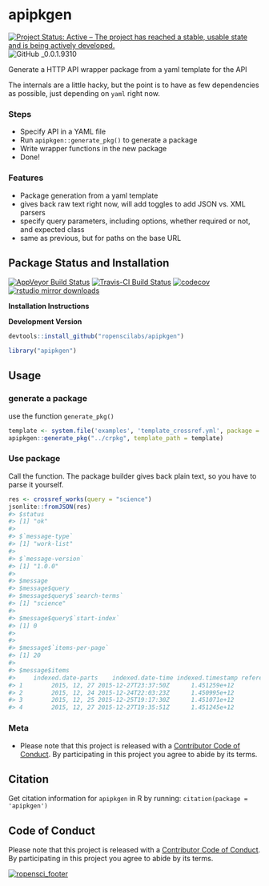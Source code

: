 # apipkgen

[![Project Status: Active – The project has reached a stable, usable state and is being actively developed.](http://www.repostatus.org/badges/latest/active.svg)](http://www.repostatus.org/#active)
![GitHub _0.0.1.9310](https://img.shields.io/badge/GitHub-_0.0.1.9310-blue.svg)


Generate a HTTP API wrapper package from a yaml template for the API

The internals are a little hacky, but the point is to have as few dependencies as possible, just depending on `yaml` right now.

### Steps

* Specify API in a YAML file
* Run `apipkgen::generate_pkg()` to generate a package
* Write wrapper functions in the new package
* Done!

### Features

* Package generation from a yaml template
* gives back raw text right now, will add toggles to add JSON vs. XML parsers
* specify query parameters, including options, whether required or not, and expected class
* same as previous, but for paths on the base URL

## Package Status and Installation

[![AppVeyor Build Status](https://ci.appveyor.com/api/projects/status/github/ropensci/apipkgen?branch=master&svg=true)](https://ci.appveyor.com/project/ropensci/apipkgen)
[![Travis-CI Build Status](https://travis-ci.org/ropensci/apipkgen.svg?branch=master)](https://travis-ci.org/)
 [![codecov](https://codecov.io/gh/RMHogervorst/apipkgen/branch/master/graph/badge.svg)](https://codecov.io/gh/RMHogervorst/apipkgen)
[![rstudio mirror downloads](http://cranlogs.r-pkg.org/badges/apipkgen?color=blue)](https://github.com/metacran/cranlogs.app)

__Installation Instructions__

__Development Version__
```r
devtools::install_github("ropenscilabs/apipkgen")
```


```r
library("apipkgen")
```

## Usage
### generate a package

use the function `generate_pkg()`


```r
template <- system.file('examples', 'template_crossref.yml', package = "apipkgen")
apipkgen::generate_pkg("../crpkg", template_path = template)
```

### Use package

Call the function. The package builder gives back plain text, so you have to parse it yourself.


```r
res <- crossref_works(query = "science")
jsonlite::fromJSON(res)
#> $status
#> [1] "ok"
#>
#> $`message-type`
#> [1] "work-list"
#>
#> $`message-version`
#> [1] "1.0.0"
#>
#> $message
#> $message$query
#> $message$query$`search-terms`
#> [1] "science"
#>
#> $message$query$`start-index`
#> [1] 0
#>
#>
#> $message$`items-per-page`
#> [1] 20
#>
#> $message$items
#>     indexed.date-parts    indexed.date-time indexed.timestamp reference-count
#> 1        2015, 12, 27 2015-12-27T23:37:50Z      1.451259e+12               0
#> 2        2015, 12, 24 2015-12-24T22:03:23Z      1.450995e+12               0
#> 3        2015, 12, 25 2015-12-25T19:17:30Z      1.451071e+12               0
#> 4        2015, 12, 27 2015-12-27T19:35:51Z      1.451245e+12               0
```

### Meta

* Please note that this project is released with a [Contributor Code of Conduct](CONDUCT.md). By participating in this project you agree to abide by its terms.

## Citation

Get citation information for `apipkgen` in R by running: `citation(package = 'apipkgen')`

## Code of Conduct

Please note that this project is released with a [Contributor Code of Conduct](CONDUCT.md).
By participating in this project you agree to abide by its terms.



[![ropensci_footer](https://ropensci.org/public_images/github_footer.png)](https://ropensci.org)
